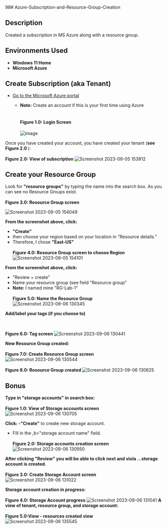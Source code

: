 98# Azure-Subscription-and-Resource-Group-Creation

<h2> Description</h2>
Created a subscription in MS Azure along with a resource group.

<h2> Environments Used</h2>

- <b>Windows 11 Home</b>
- <b>Microsoft Azure</b>


<h2>Create Subscription (aka Tenant) </h2>

 
  - [Go to the Microsoft Azure portal](https://portal.azure.com)
  
    - <b>Note:</b> Create an account if this is your first time using Azure<br><br>  <h4><b>Figure 1.0: Login Screen</b></h4>
     ![image](https://github.com/sharontechnical2022/Azure-Subscription-and-Resource-Group-Creation/assets/141186669/33d0ebfd-ed3c-4cfd-b201-563c24f22d59)

Once you have created your account, you have created your tenant (<b>see Figure 2.0 </b>):</b><br><br>  <b>Figure 2.0: View of subscription</b>
 ![Screenshot 2023-09-05 153912](https://github.com/sharontechnical2022/Azure-Subscription-and-Resource-Group-Creation/assets/141186669/8d4168f8-7782-478b-a010-7625075fd5e7)

<h2>Create your Resource Group </h2>
Look for <b>"resource groups"</b> by typing the name into the search box. As you can see no Resource Groups exist. <br><br>  <b>Figure 3.0: Resource Group screen</b>

![Screenshot 2023-09-05 154049](https://github.com/sharontechnical2022/Azure-Subscription-and-Resource-Group-Creation/assets/141186669/2f4e462a-3a73-4c4b-9338-06b2e1882ea7)

<b>From the screenshot above, click: </b>
- <b>"Create"</b>
-  then choose your region based on your location in "Resource details." 
- Therefore, I chose <b>"East-US" </b> <br><br>
<b>Figure 4.0: Resource Group screen to choose Region </b>
![Screenshot 2023-09-05 154101](https://github.com/sharontechnical2022/Azure-Subscription-and-Resource-Group-Creation/assets/141186669/fde50b22-84a4-4886-bf4a-a378f059cf55)

<b>From the screenshot above, click: </b>
- "Review + create"
- Name your resource group (see field "Resource group"
- <b>Note: </b> I named mine "RG-Lab-1" <br><br>
<b>Figure 5.0: Name the Resource Group </b>
 ![Screenshot 2023-09-06 130345](https://github.com/sharontechnical2022/Azure-Subscription-and-Resource-Group-Creation/assets/141186669/5f6839a1-ef46-4155-a9ab-eaf55e5e260f)

<b>Add/label your tags (if you choose to) </b>

<br><br>
<b>Figure 6.0: Tag screen </b>
![Screenshot 2023-09-06 130441](https://github.com/sharontechnical2022/Azure-Subscription-and-Resource-Group-Creation/assets/141186669/c5ce481c-1c5e-49e4-a73b-9f8540aef7b8)

<b>New Resource Group created: </b><br><br>
<b>Figure 7.0: Create Resource Group screen </b>
![Screenshot 2023-09-06 130544](https://github.com/sharontechnical2022/Azure-Subscription-and-Resource-Group-Creation/assets/141186669/78ac9d66-a4dd-40b3-b973-744de4bb6b16)
<br><br>
<b>Figure 8.0: Resource Group created </b>
![Screenshot 2023-09-06 130625](https://github.com/sharontechnical2022/Azure-Subscription-and-Resource-Group-Creation/assets/141186669/340c12ae-7ef8-462d-b1e3-f4a35f93b79d)

<b><h2>Bonus </h2></b>
<b>Type in "storage accounts" in search box:</b><br><br>
<b>Figure 1.0: View of Storage accounts screen </b>
![Screenshot 2023-09-06 130705](https://github.com/sharontechnical2022/Azure-Subscription-and-Resource-Group-Creation/assets/141186669/9016632b-00dc-4d01-8f48-52fb4f4960f0)

<b>Click: 
 -"Create"</b> to create new storage account.
 - Fill in the ,b>"storage account name" </b>field.
</b><br><br>
<b>Figure 2.0: Storage accounts creation screen </b>
![Screenshot 2023-09-06 130950](https://github.com/sharontechnical2022/Azure-Subscription-and-Resource-Group-Creation/assets/141186669/4a5426ad-4f6c-4970-80fb-af5dd9b80c4a)

<b> After clicking <b>"Review" </b>you will be able to click <b>next</b> and viola ...storage account is created. </b><br><br>
<b>Figure 3.0: Create Storage Account screen </b>
![Screenshot 2023-09-06 131022](https://github.com/sharontechnical2022/Azure-Subscription-and-Resource-Group-Creation/assets/141186669/5d8abfbc-66f7-4f1b-b41c-bc4a1807f61f)

<b> Storage account creation in progress: </b></b><br><br>
<b>Figure 4.0: Storage Account progress</b>
![Screenshot 2023-09-06 131041](https://github.com/sharontechnical2022/Azure-Subscription-and-Resource-Group-Creation/assets/141186669/a44bafa3-74af-439f-8324-f45f06ff29b2)
</b>
<b>A view of tenant, resource group, and storage account:</b><br><br>
<b>Figure 5.0:View - resources created view </b>
![Screenshot 2023-09-06 135545](https://github.com/sharontechnical2022/Azure-Subscription-and-Resource-Group-Creation/assets/141186669/c04854cb-505e-4b78-b6ad-fe8be9dd5722)









 
